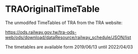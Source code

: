 # TRAOriginalTimeTable
The unmodifed TimeTables of TRA from the TRA website:

https://ods.railway.gov.tw/tra-ods-web/ods/download/dataResource/railway_schedule/JSON/list

The timetables are available form 2019/06/13 until 2022/04/03
